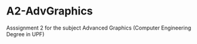 # A2-AdvGraphics
Asssignment 2 for the subject Advanced Graphics (Computer Engineering Degree in UPF)
